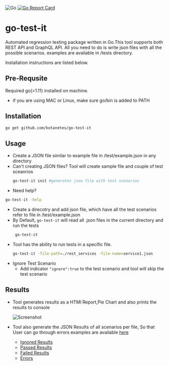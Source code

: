 
![Go](https://github.com/kotanetes/go-test-it/workflows/Go/badge.svg?branch=master)
[![Go Report Card](https://goreportcard.com/badge/github.com/kotanetes/go-test-it)](https://goreportcard.com/report/github.com/kotanetes/go-test-it)

# go-test-it
Automated regression testing package written in Go.This tool supports both REST API and GraphQL API. All you need to do is write json files with all the possible scenarios. examples are available in /tests directory.

Installation instructions are listed below.

## Pre-Requsite
  Required go(>1.11) installed on machine.
   * if you are using MAC or Linux, make sure go/bin is added to PATH
 
## Installation
   ```bash
   go get github.com/kotanetes/go-test-it
   ```
## Usage
  * Create a JSON file similar to example file in /test/example.json in any directory
  * Can't creating JSON files? Tool will create sample file and couple of test sceanrios
      ```bash
      go-test-it init #generates json file with test scenarios
      ```
  * Need help?
  ```bash
  go-test-it -help
  ```
  * Create a direcotry and add json file, which have all the test scenarios refer to file in /test/example.json
  * By Default, `go-test-it` will read all .json files in the current directory and run the tests
     ```bash
      go-test-it
      ```
  * Tool has the ability to run tests in a specific file.
      ```bash
      go-test-it -file-path=./rest_services -file-name=service1.json
      ```     
  * Ignore Test Scenario
    * Add indicator `"ignore":true` to the test scenario and tool will skip the test scenario
    
 ## Results
  * Tool generates results as a HTMl Report,Pie Chart and also prints the results to console
    
    ![Screenshot](Screen_Shot.png)
    
   * Tool also generate the JSON Results of all scenarios per file, So that User can go through errors
     examples are available [here](./regression/file_results/)
     * [Ignored Results](./regression/file_results/result_go_test_it_reg_1.json#L4)
     * [Passed Results](./regression/file_results/result_go_test_it_reg_1.json#L7)
     * [Failed Results](./regression/file_results/result_go_test_it_reg_1.json#L56)
     * [Errors](./regression/file_results/result_go_test_it_reg_1.json#L63)
  
